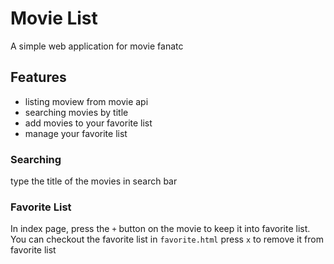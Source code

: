 # Movie List
A simple web application for movie fanatc

## Features
- listing moview from movie api
- searching movies by title
- add movies to your favorite list
- manage your favorite list

### Searching
type the title of the movies in search bar

### Favorite List
In index page, press the `+` button on the movie to keep it into favorite list.
You can checkout the favorite list in `favorite.html`
press `x` to remove it from favorite list